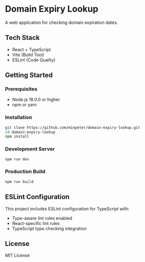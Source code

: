 # Domain Expiry Lookup

A web application for checking domain expiration dates.

## Tech Stack

- React + TypeScript
- Vite (Build Tool)
- ESLint (Code Quality)

## Getting Started

### Prerequisites

- Node.js 18.0.0 or higher
- npm or yarn

### Installation

```bash
git clone https://github.com/minpeter/domain-expiry-lookup.git
cd domain-expiry-lookup
npm install
```

### Development Server

```bash
npm run dev
```

### Production Build

```bash
npm run build
```

## ESLint Configuration

This project includes ESLint configuration for TypeScript with:

- Type-aware lint rules enabled
- React-specific lint rules
- TypeScript type checking integration

## License

MIT License

